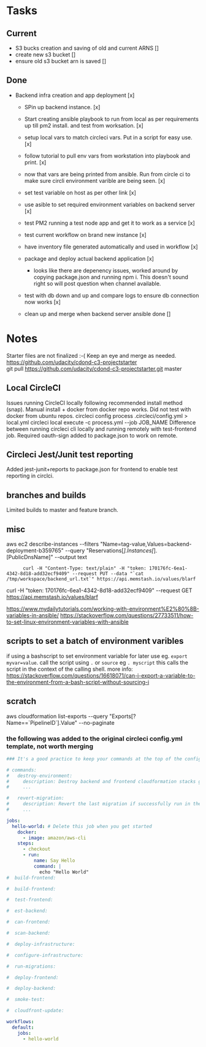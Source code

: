 # Tasks

## Current
 - S3 bucks creation and saving of old and current ARNS []
  - create new s3 bucket []
  - ensure old s3 bucket arn is saved []
## Done

- Backend infra creation and app deployment [x]
    - SPin up backend instance. [x]
    - Start creating ansible playbook to run from local as per requirements up till pm2 install. and test from worksation. [x]
    - setup local vars to match circleci vars. Put in a script for easy use. [x]
    - follow tutorial to pull env vars from workstation into playbook and print. [x]
    - now that vars are being printed from ansible. Run from circle ci to make sure circli environment varible are being seen. [x]
    - set test variable on host as per other link [x]
    - use asible to set required environment variables on backend server [x]
    - test PM2 running a test node app and get it to work as a service [x]
    - test current workflow on brand new instance [x]
    - have inventory file generated automatically and used in workflow [x]
    
    - package and deploy actual backend application [x]
        - looks like there are depenency issues, worked around by copying package.json and running npm i. This doesn't sound right so will post question 
        when channel available. 
    - test with db down and up and compare logs to ensure db connection now works [x]
    - clean up and merge when backend server ansible done []



# Notes

Starter files are not finalized :-( Keep an eye and merge as needed.   
https://github.com/udacity/cdond-c3-projectstarter  
git pull https://github.com/udacity/cdond-c3-projectstarter.git master

## Local CircleCI

Issues running CircleCI locally following recommended install method (snap).
Manual install + docker from docker repo works. Did not test with docker from ubuntu repos.
circleci config process .circleci/config.yml > local.yml
circleci local execute -c process.yml --job JOB_NAME
Difference between running circleci cli locally and running remotely with test-frontend job. Required oauth-sign added to package.json to work on remote.

## Circleci Jest/Junit test reporting

Added jest-junit+reports to package.json for frontend to enable test reporting in circlci.

## branches and builds
Limited builds to master and feature branch. 

## misc
aws ec2 describe-instances --filters "Name=tag-value,Values=backend-deployment-b359765" --query "Reservations[*].Instances[*].[PublicDnsName]" --output text
          
          curl -H "Content-Type: text/plain" -H "token: 170176fc-6ea1-4342-8d18-add32ecf9409" --request PUT --data "`cat /tmp/workspace/backend_url.txt`" https://api.memstash.io/values/blarf

curl -H "token: 170176fc-6ea1-4342-8d18-add32ecf9409" --request GET https://api.memstash.io/values/blarf

https://www.mydailytutorials.com/working-with-environment%E2%80%8B-variables-in-ansible/
https://stackoverflow.com/questions/27733511/how-to-set-linux-environment-variables-with-ansible

## scripts to set a batch of environment varibles
if using a bashscript to set environment variable for later use eg. `export myvar=value`. call the script using `.` or `source` eg `. myscript` this 
calls the script in the context of the calling shell. 
more info: https://stackoverflow.com/questions/16618071/can-i-export-a-variable-to-the-environment-from-a-bash-script-without-sourcing-i



## scratch

aws cloudformation list-exports --query "Exports[?Name==\`PipelineID\`].Value" --no-paginate



### the following was added to the original circleci config.yml template, not worth merging

```yml
### It's a good practice to keep your commands at the top of the config file. In this project, you'll need at least 2 commands:

# commands:
#   destroy-environment:
#     description: Destroy backend and frontend cloudformation stacks given a workflow ID.
#     ...

#   revert-migration:
#     description: Revert the last migration if successfully run in the current workflow.
#     ...

jobs:
  hello-world: # Delete this job when you get started
    docker:
      - image: amazon/aws-cli
    steps:
      - checkout
      - run:
          name: Say Hello
          command: |
            echo "Hello World"
#  build-frontend:

#  build-frontend:

#  test-frontend:

#  est-backend:

#  can-frontend:

#  scan-backend:

#  deploy-infrastructure:

#  configure-infrastructure:

#  run-migrations:

#  deploy-frontend:

#  deploy-backend:  

#  smoke-test:

#  cloudfront-update:

workflows:
  default:
    jobs:
      - hello-world
```
